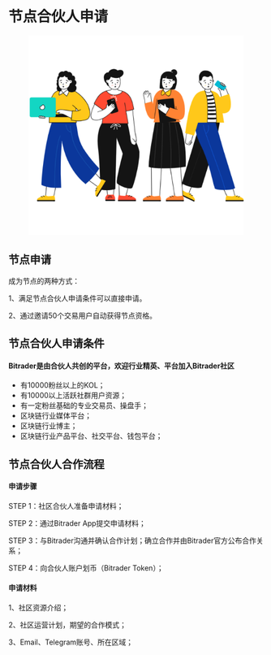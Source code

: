 # 节点合伙人申请

<figure><img src="../.gitbook/assets/Croods Friends.png" alt=""><figcaption></figcaption></figure>

## 节点申请

成为节点的两种方式：

1、满足节点合伙人申请条件可以直接申请。

2、通过邀请50个交易用户自动获得节点资格。

## 节点合伙人申请条件

#### Bitrader是由合伙人共创的平台，欢迎行业精英、平台加入Bitrader社区

* 有10000粉丝以上的KOL；
* 有10000以上活跃社群用户资源；
* 有一定粉丝基础的专业交易员、操盘手；
* 区块链行业媒体平台；
* 区块链行业博主；
* 区块链行业产品平台、社交平台、钱包平台；

## 节点合伙人合作流程

#### 申请步骤

STEP 1：社区合伙人准备申请材料；

STEP 2：通过Bitrader App提交申请材料；

STEP 3：与Bitrader沟通并确认合作计划；确立合作并由Bitrader官方公布合作关系；

STEP 4：向合伙人账户划币（Bitrader Token）；

#### 申请材料

1、社区资源介绍；

2、社区运营计划，期望的合作模式；

3、Email、Telegram账号、所在区域；

